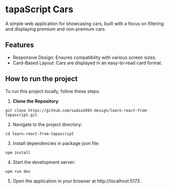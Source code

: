 # tapaScript Cars

A simple web application for showcasing cars, built with a focus on filtering and displaying premium and non-premium cars. 

## Features

- Responsive Design: Ensures compatibility with various screen sizes.
- Card-Based Layout: Cars are displayed in an easy-to-read card format.

## How to run the project

To run this project locally, follow these steps:

1. **Clone the Repository**  

``` 
git clone https://github.com/sadia1993-design/learn-react-from-tapascript.git
```

2. Navigate to the project directory:

``` 
cd learn-react-from-tapascript
```

3. Install dependencies in package json file:

``` 
npm install
```

4. Start the development server:

``` 
npm run dev
```

5. Open the application in your browser at http://localhost:5173 .


